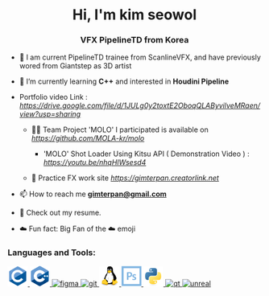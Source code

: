 <h1 align="center">Hi, I'm kim seowol</h1>
<h3 align="center">VFX PipelineTD from Korea</h3>

- 🔭 I am current PipelineTD trainee from ScanlineVFX, and have previously wored from Giantstep as 3D artist

- 🧐 I’m currently learning **C++** and interested in **Houdini Pipeline**

- Portfolio video Link : *https://drive.google.com/file/d/1JULg0y2toxtE2OboqQLAByvilveMRaen/view?usp=sharing*

  - 👨‍💻 Team Project 'MOLO' I participated is available on *https://github.com/MOLA-kr/molo*
  
    - 'MOLO' Shot Loader Using Kitsu API ( Demonstration Video ) : *https://youtu.be/nhqHIWsesd4*
  
  - 📝 Practice FX work site *https://gimterpan.creatorlink.net*

- 📫 How to reach me **gimterpan@gmail.com**

- 📙 Check out my resume.

- ☁️ Fun fact: Big Fan of the ☁️ emoji


</p>

<h3 align="left">Languages and Tools:</h3>
<p align="left"> <a href="https://www.cprogramming.com/" target="_blank" rel="noreferrer"> <img src="https://raw.githubusercontent.com/devicons/devicon/master/icons/c/c-original.svg" alt="c" width="40" height="40"/> </a> <a href="https://www.w3schools.com/cpp/" target="_blank" rel="noreferrer"> <img src="https://raw.githubusercontent.com/devicons/devicon/master/icons/cplusplus/cplusplus-original.svg" alt="cplusplus" width="40" height="40"/> </a> <a href="https://www.figma.com/" target="_blank" rel="noreferrer"> <img src="https://www.vectorlogo.zone/logos/figma/figma-icon.svg" alt="figma" width="40" height="40"/> </a> <a href="https://git-scm.com/" target="_blank" rel="noreferrer"> <img src="https://www.vectorlogo.zone/logos/git-scm/git-scm-icon.svg" alt="git" width="40" height="40"/> </a> <a href="https://www.linux.org/" target="_blank" rel="noreferrer"> <img src="https://raw.githubusercontent.com/devicons/devicon/master/icons/linux/linux-original.svg" alt="linux" width="40" height="40"/> </a> <a href="https://www.photoshop.com/en" target="_blank" rel="noreferrer"> <img src="https://raw.githubusercontent.com/devicons/devicon/master/icons/photoshop/photoshop-line.svg" alt="photoshop" width="40" height="40"/> </a> <a href="https://www.python.org" target="_blank" rel="noreferrer"> <img src="https://raw.githubusercontent.com/devicons/devicon/master/icons/python/python-original.svg" alt="python" width="40" height="40"/> </a> <a href="https://www.qt.io/" target="_blank" rel="noreferrer"> <img src="https://upload.wikimedia.org/wikipedia/commons/0/0b/Qt_logo_2016.svg" alt="qt" width="40" height="40"/> </a> <a href="https://unrealengine.com/" target="_blank" rel="noreferrer"> <img src="https://raw.githubusercontent.com/kenangundogan/fontisto/036b7eca71aab1bef8e6a0518f7329f13ed62f6b/icons/svg/brand/unreal-engine.svg" alt="unreal" width="40" height="40"/> </a> </p>

